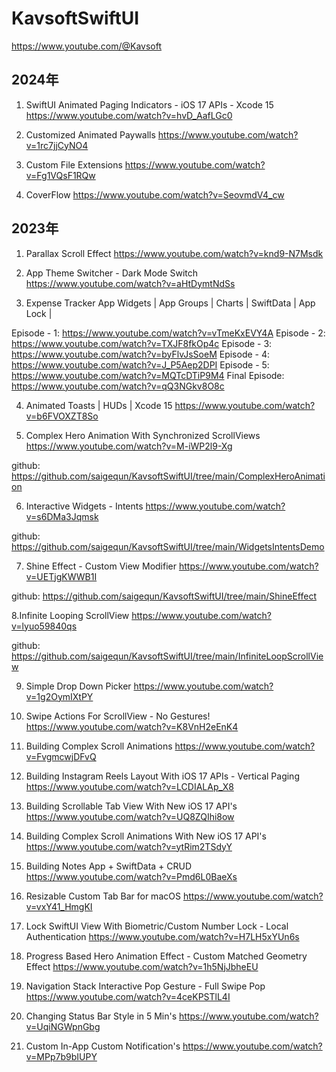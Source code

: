 # KavsoftSwiftUI

https://www.youtube.com/@Kavsoft



## 2024年


1. SwiftUI Animated Paging Indicators - iOS 17 APIs - Xcode 15
https://www.youtube.com/watch?v=hvD_AafLGc0


2. Customized Animated Paywalls 
https://www.youtube.com/watch?v=1rc7jjCyNO4


3. Custom File Extensions
https://www.youtube.com/watch?v=Fg1VQsF1RQw


4. CoverFlow
https://www.youtube.com/watch?v=SeovmdV4_cw









## 2023年
1. Parallax Scroll Effect
https://www.youtube.com/watch?v=knd9-N7Msdk

2. App Theme Switcher - Dark Mode Switch 
https://www.youtube.com/watch?v=aHtDymtNdSs


3. Expense Tracker App
Widgets | App Groups | Charts |  SwiftData | App Lock | 

Episode - 1: https://www.youtube.com/watch?v=vTmeKxEVY4A
Episode - 2: https://www.youtube.com/watch?v=TXJF8fkOp4c
Episode - 3: https://www.youtube.com/watch?v=byFlvJsSoeM
Episode - 4: https://www.youtube.com/watch?v=J_P5Aep2DPI
Episode - 5: https://www.youtube.com/watch?v=MQTcDTiP9M4
Final Episode: https://www.youtube.com/watch?v=qQ3NGkv8O8c

4. Animated Toasts | HUDs | Xcode 15
https://www.youtube.com/watch?v=b6FVOXZT8So


5. Complex Hero Animation With Synchronized ScrollViews
https://www.youtube.com/watch?v=M-iWP2l9-Xg


github: https://github.com/saigequn/KavsoftSwiftUI/tree/main/ComplexHeroAnimation


6. Interactive Widgets - Intents
https://www.youtube.com/watch?v=s6DMa3Jqmsk

github: https://github.com/saigequn/KavsoftSwiftUI/tree/main/WidgetsIntentsDemo


7. Shine Effect - Custom View Modifier
https://www.youtube.com/watch?v=UETjgKWWB1I

github: https://github.com/saigequn/KavsoftSwiftUI/tree/main/ShineEffect


8.Infinite Looping ScrollView
https://www.youtube.com/watch?v=lyuo59840qs

github: https://github.com/saigequn/KavsoftSwiftUI/tree/main/InfiniteLoopScrollView


9. Simple Drop Down Picker 
https://www.youtube.com/watch?v=1g2OymIXtPY


10. Swipe Actions For ScrollView - No Gestures!
https://www.youtube.com/watch?v=K8VnH2eEnK4


11. Building Complex Scroll Animations
https://www.youtube.com/watch?v=FvgmcwjDFvQ


12. Building Instagram Reels Layout With iOS 17 APIs - Vertical Paging
https://www.youtube.com/watch?v=LCDIALAp_X8


13. Building Scrollable Tab View With New iOS 17 API's 
https://www.youtube.com/watch?v=UQ8ZQIhi8ow


14. Building Complex Scroll Animations With New iOS 17 API's 
https://www.youtube.com/watch?v=ytRim2TSdyY


15. Building Notes App + SwiftData + CRUD
https://www.youtube.com/watch?v=Pmd6L0BaeXs


16. Resizable Custom Tab Bar for macOS
https://www.youtube.com/watch?v=vxY41_HmgKI


17. Lock SwiftUI View With Biometric/Custom Number Lock - Local Authentication
https://www.youtube.com/watch?v=H7LH5xYUn6s


18. Progress Based Hero Animation Effect - Custom Matched Geometry Effect 
https://www.youtube.com/watch?v=1h5NjJbheEU


19. Navigation Stack Interactive Pop Gesture - Full Swipe Pop
https://www.youtube.com/watch?v=4ceKPSTlL4I


20. Changing Status Bar Style in 5 Min's
https://www.youtube.com/watch?v=UqiNGWpnGbg


21. Custom In-App Custom Notification's
https://www.youtube.com/watch?v=MPp7b9bIUPY





